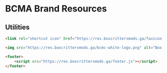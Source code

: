 # BCMA Brand Resources


## Utilities

```html
<link rel="shortcut icon" href="https://res.boxcrittersmods.ga/favicon.ico" type="image/x-icon">
```

```html
<img src="https://res.boxcrittersmods.ga/bcmc-white-logo.png" alt="Box Critters Modding Community">
```

```html
<footer>
	<script src="https://res.boxcrittersmods.ga/footer.js"></script>
</footer>
```
